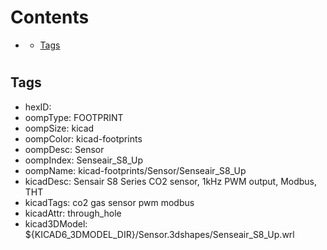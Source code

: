 



Contents
========

* [](#)
	* [Tags](#tags)

# 

## Tags

- hexID: 
- oompType: FOOTPRINT
- oompSize: kicad
- oompColor: kicad-footprints
- oompDesc: Sensor
- oompIndex: Senseair_S8_Up
- oompName: kicad-footprints/Sensor/Senseair_S8_Up
- kicadDesc: Sensair S8 Series CO2 sensor, 1kHz PWM output, Modbus, THT
- kicadTags: co2 gas sensor pwm modbus
- kicadAttr: through_hole
- kicad3DModel: ${KICAD6_3DMODEL_DIR}/Sensor.3dshapes/Senseair_S8_Up.wrl
